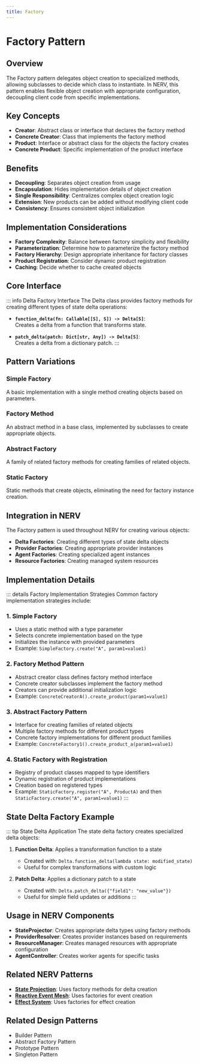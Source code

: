 ```yaml
---
title: Factory
---
```


# Factory Pattern

## Overview

The Factory pattern delegates object creation to specialized methods, allowing subclasses to decide which class to instantiate. In NERV, this pattern enables flexible object creation with appropriate configuration, decoupling client code from specific implementations.

## Key Concepts

- **Creator**: Abstract class or interface that declares the factory method
- **Concrete Creator**: Class that implements the factory method
- **Product**: Interface or abstract class for the objects the factory creates
- **Concrete Product**: Specific implementation of the product interface

## Benefits

- **Decoupling**: Separates object creation from usage
- **Encapsulation**: Hides implementation details of object creation
- **Single Responsibility**: Centralizes complex object creation logic
- **Extension**: New products can be added without modifying client code
- **Consistency**: Ensures consistent object initialization

## Implementation Considerations

- **Factory Complexity**: Balance between factory simplicity and flexibility
- **Parameterization**: Determine how to parameterize the factory method
- **Factory Hierarchy**: Design appropriate inheritance for factory classes
- **Product Registration**: Consider dynamic product registration
- **Caching**: Decide whether to cache created objects

## Core Interface

::: info Delta Factory Interface
The Delta class provides factory methods for creating different types of state delta operations:

- **`function_delta(fn: Callable[[S], S]) -> Delta[S]`**:  
  Creates a delta from a function that transforms state.

- **`patch_delta(patch: Dict[str, Any]) -> Delta[S]`**:  
  Creates a delta from a dictionary patch.
:::

## Pattern Variations

### Simple Factory

A basic implementation with a single method creating objects based on parameters.

### Factory Method

An abstract method in a base class, implemented by subclasses to create appropriate objects.

### Abstract Factory

A family of related factory methods for creating families of related objects.

### Static Factory

Static methods that create objects, eliminating the need for factory instance creation.

## Integration in NERV

The Factory pattern is used throughout NERV for creating various objects:

- **Delta Factories**: Creating different types of state delta objects
- **Provider Factories**: Creating appropriate provider instances
- **Agent Factories**: Creating specialized agent instances
- **Resource Factories**: Creating managed system resources

## Implementation Details

::: details Factory Implementation Strategies
Common factory implementation strategies include:

### 1. Simple Factory
- Uses a static method with a type parameter
- Selects concrete implementation based on the type
- Initializes the instance with provided parameters
- Example: `SimpleFactory.create("A", param1=value1)`

### 2. Factory Method Pattern
- Abstract creator class defines factory method interface
- Concrete creator subclasses implement the factory method
- Creators can provide additional initialization logic
- Example: `ConcreteCreatorA().create_product(param1=value1)`

### 3. Abstract Factory Pattern
- Interface for creating families of related objects
- Multiple factory methods for different product types
- Concrete factory implementations for different product families
- Example: `ConcreteFactory1().create_product_a(param1=value1)`

### 4. Static Factory with Registration
- Registry of product classes mapped to type identifiers
- Dynamic registration of product implementations
- Creation based on registered types
- Example: `StaticFactory.register("A", ProductA)` and then `StaticFactory.create("A", param1=value1)`
:::

## State Delta Factory Example

::: tip State Delta Application
The state delta factory creates specialized delta objects:

1. **Function Delta**: Applies a transformation function to a state
   - Created with: `Delta.function_delta(lambda state: modified_state)`
   - Useful for complex transformations with custom logic

2. **Patch Delta**: Applies a dictionary patch to a state
   - Created with: `Delta.patch_delta({"field1": "new_value"})`
   - Useful for simple field updates or additions
:::

## Usage in NERV Components

- **StateProjector**: Creates appropriate delta types using factory methods
- **ProviderResolver**: Creates provider instances based on requirements
- **ResourceManager**: Creates managed resources with appropriate configuration
- **AgentController**: Creates worker agents for specific tasks

## Related NERV Patterns

- **[State Projection](../patterns/state_projection.md)**: Uses factory methods for delta creation
- **[Reactive Event Mesh](../patterns/reactive_event_mesh.md)**: Uses factories for event creation
- **[Effect System](../patterns/effect_system.md)**: Uses factories for effect creation

## Related Design Patterns

- Builder Pattern
- Abstract Factory Pattern
- Prototype Pattern
- Singleton Pattern